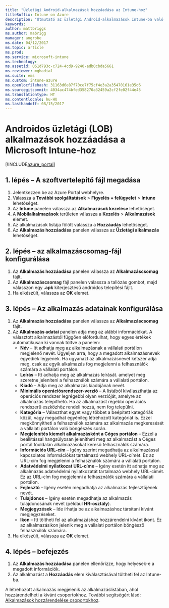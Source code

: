 ```yaml
---
title: "Üzletági Android-alkalmazások hozzáadása az Intune-hoz"
titleSuffix: Intune on Azure
description: "Útmutató az üzletági Android-alkalmazások Intune-ba való felvételéhez."
keywords: 
author: mattbriggs
ms.author: mabrigg
manager: angrobe
ms.date: 04/12/2017
ms.topic: article
ms.prod: 
ms.service: microsoft-intune
ms.technology: 
ms.assetid: 061d793c-c724-4cd9-9240-adb0cbda5661
ms.reviewer: mghadial
ms.suite: ems
ms.custom: intune-azure
ms.openlocfilehash: 31163d6e87f70ce7f75cf4e3a2a35470161e35d6
ms.sourcegitcommit: 4034ac474bfed358270a32459a2cf2fe02f44e45
ms.translationtype: HT
ms.contentlocale: hu-HU
ms.lasthandoff: 08/15/2017
---
```

# <a name="how-to-add-android-line-of-business-lob-apps-to-microsoft-intune"></a>Androidos üzletági (LOB) alkalmazások hozzáadása a Microsoft Intune-hoz

[!INCLUDE[azure_portal](./includes/azure_portal.md)]


## <a name="step-1---specify-the-software-setup-file"></a>1. lépés – A szoftvertelepítő fájl megadása

1. Jelentkezzen be az Azure Portal webhelyre.
2. Válassza a **További szolgáltatások** > **Figyelés + felügyelet** > **Intune** lehetőséget.
3. Az **Intune** panelen válassza az **Alkalmazások kezelése** lehetőséget.
4. A **Mobilalkalmazások** területen válassza a **Kezelés** > **Alkalmazások** elemet.
5. Az alkalmazások listája fölött válassza a **Hozzáadás** lehetőséget.
6. Az **Alkalmazás hozzáadása** panelen válassza az **Üzletági alkalmazás** lehetőséget.

## <a name="step-2---configure-the-app-package-file"></a>2. lépés – az alkalmazáscsomag-fájl konfigurálása

1. Az **Alkalmazás hozzáadása** panelen válassza az **Alkalmazáscsomag** fájlt.
2. Az **Alkalmazáscsomag** fájl panelen válassza a tallózás gombot, majd válasszon egy **.apk** kiterjesztésű androidos telepítési fájlt.
3. Ha elkészült, válassza az **OK** elemet.


## <a name="step-3---configure-app-information"></a>3. lépés – Az alkalmazás adatainak konfigurálása

1. Az **Alkalmazás hozzáadása** panelen válassza az **Alkalmazáscsomag** fájlt.
2. Az **Alkalmazás adatai** panelen adja meg az alábbi információkat. A választott alkalmazástól függően előfordulhat, hogy egyes értékek automatikusan ki vannak töltve a panelen:
    - **Név** – Itt adhatja meg az alkalmazásnak a vállalati portálon megjelenő nevét. Ügyeljen arra, hogy a megadott alkalmazásnevek egyediek legyenek. Ha ugyanazt az alkalmazásnevet kétszer adja meg, csak az egyik alkalmazás fog megjelenni a felhasználók számára a vállalati portálon.
    - **Leírás** – Itt adhatja meg az alkalmazás leírását. amelyet meg szeretne jeleníteni a felhasználók számára a vállalati portálon.
    - **Kiadó** – Adja meg az alkalmazás kiadójának nevét.
    - **Minimális operációsrendszer-verzió** – A listából kiválaszthatja az operációs rendszer legrégebbi olyan verzióját, amelyre az alkalmazás telepíthető. Ha az alkalmazást régebbi operációs rendszerű eszközhöz rendeli hozzá, nem fog települni.
    - **Kategória** – Választhat egyet vagy többet a beépített kategóriák közül, vagy megadhat egyénileg létrehozott kategóriát is. Ezzel megkönnyítheti a felhasználók számára az alkalmazás megkeresését a vállalati portálon való böngészés során.
    - **Megjelenítés kiemelt alkalmazásként a Céges portálon** – Ezzel a beállítással hangsúlyosan jelenítheti meg az alkalmazást a Céges portál főoldalán alkalmazásokat kereső felhasználók számára.
    - **Információs URL-cím** – Igény szerint megadhatja az alkalmazással kapcsolatos információkat tartalmazó webhely URL-címét. Ez az URL-cím fog megjelenni a felhasználók számára a vállalati portálon.
    - **Adatvédelmi nyilatkozat URL-címe** – Igény esetén itt adhatja meg az alkalmazás adatvédelmi nyilatkozatát tartalmazó webhely URL-címét. Ez az URL-cím fog megjelenni a felhasználók számára a vállalati portálon.
    - **Fejlesztő** – Igény esetén megadhatja az alkalmazás fejlesztőjének nevét.
    - **Tulajdonos** – Igény esetén megadhatja az alkalmazás tulajdonosának nevét (például **HR-osztály**).
    - **Megjegyzések** – Ide írhatja be az alkalmazáshoz társítani kívánt megjegyzéseket.
    - **Ikon** – Itt töltheti fel az alkalmazáshoz hozzárendelni kívánt ikont. Ez az alkalmazásikon jelenik meg a vállalati portálon böngésző felhasználók számára.
3. Ha elkészült, válassza az **OK** elemet.

## <a name="step-4---finish-up"></a>4. lépés – befejezés

1. Az **Alkalmazás hozzáadása** panelen ellenőrizze, hogy helyesek-e a megadott információk.
2. Az alkalmazást a **Hozzáadás** elem kiválasztásával töltheti fel az Intune-ba.

A létrehozott alkalmazás megjelenik az alkalmazáslistában, ahol hozzárendelheti a kívánt csoportokhoz. További segítségért lásd: [Alkalmazások hozzárendelése csoportokhoz](apps-deploy.md).

